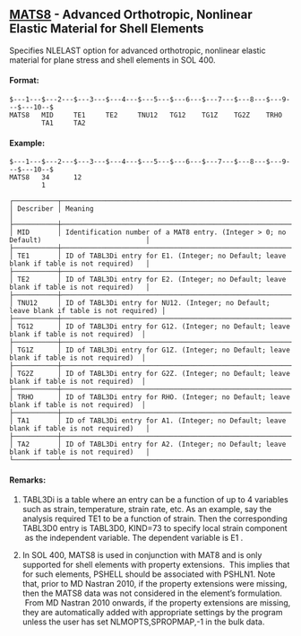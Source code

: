 ## [MATS8](https://help.hexagonmi.com/bundle/MSC_Nastran_2022.4/page/Nastran_Combined_Book/qrg/bulkno/TOC.MATS8.xhtml) - Advanced Orthotropic, Nonlinear Elastic Material for Shell Elements

Specifies NLELAST option for advanced orthotropic, nonlinear elastic material for plane stress and shell elements in SOL 400.

#### Format:

```nastran
$---1---$---2---$---3---$---4---$---5---$---6---$---7---$---8---$---9---$---10--$
MATS8   MID     TE1     TE2     TNU12   TG12    TG1Z    TG2Z    TRHO            
        TA1     TA2                                                             
```
#### Example:

```nastran
$---1---$---2---$---3---$---4---$---5---$---6---$---7---$---8---$---9---$---10--$
MATS8   34      12                                                              
        1                                                                       
```
```text
┌───────────┬───────────────────────────────────────────────────────────────────────────────────────────┐
│ Describer │ Meaning                                                                                   │
├───────────┼───────────────────────────────────────────────────────────────────────────────────────────┤
│ MID       │ Identification number of a MAT8 entry. (Integer > 0; no Default)                          │
├───────────┼───────────────────────────────────────────────────────────────────────────────────────────┤
│ TE1       │ ID of TABL3Di entry for E1. (Integer; no Default; leave blank if table is not required)   │
├───────────┼───────────────────────────────────────────────────────────────────────────────────────────┤
│ TE2       │ ID of TABL3Di entry for E2. (Integer; no Default; leave blank if table is not required)   │
├───────────┼───────────────────────────────────────────────────────────────────────────────────────────┤
│ TNU12     │ ID of TABL3Di entry for NU12. (Integer; no Default; leave blank if table is not required) │
├───────────┼───────────────────────────────────────────────────────────────────────────────────────────┤
│ TG12      │ ID of TABL3Di entry for G12. (Integer; no Default; leave blank if table is not required)  │
├───────────┼───────────────────────────────────────────────────────────────────────────────────────────┤
│ TG1Z      │ ID of TABL3Di entry for G1Z. (Integer; no Default; leave blank if table is not required)  │
├───────────┼───────────────────────────────────────────────────────────────────────────────────────────┤
│ TG2Z      │ ID of TABL3Di entry for G2Z. (Integer; no Default; leave blank if table is not required)  │
├───────────┼───────────────────────────────────────────────────────────────────────────────────────────┤
│ TRHO      │ ID of TABL3Di entry for RHO. (Integer; no Default; leave blank if table is not required)  │
├───────────┼───────────────────────────────────────────────────────────────────────────────────────────┤
│ TA1       │ ID of TABL3Di entry for A1. (Integer; no Default; leave blank if table is not required)   │
├───────────┼───────────────────────────────────────────────────────────────────────────────────────────┤
│ TA2       │ ID of TABL3Di entry for A2. (Integer; no Default; leave blank if table is not required)   │
└───────────┴───────────────────────────────────────────────────────────────────────────────────────────┘
```
#### Remarks:

1. TABL3Di is a table where an entry can be a function of up to 4 variables such as strain, temperature, strain rate, etc. As an example, say the analysis required TE1 to be a function of strain. Then the corresponding TABL3D0 entry is TABL3D0, KIND=73 to specify  local strain component  as the independent variable. The dependent variable is  E1 .

2. In SOL 400, MATS8 is used in conjunction with MAT8 and is only supported for shell elements with property extensions.  This implies that for such elements, PSHELL should be associated with PSHLN1. Note that, prior to MD Nastran 2010, if the property extensions were missing, then the MATS8 data was not considered in the element’s formulation.  From MD Nastran 2010 onwards, if the property extensions are missing, they are automatically added with appropriate settings by the program unless the user has set NLMOPTS,SPROPMAP,-1 in the bulk data.

